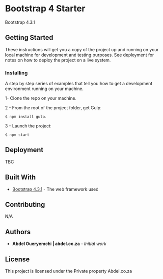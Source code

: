 # Bootstrap 4 Starter

Bootstrap 4.3.1

## Getting Started

These instructions will get you a copy of the project up and running on your local machine for development and testing purposes. See deployment for notes on how to deploy the project on a live system.


### Installing

A step by step series of examples that tell you how to get a development environment running on your machine.

1- Clone the repo on your machine.

2 - From the root of the project folder, get Gulp:

```
$ npm install gulp.
```

3 - Launch the project:

```
$ npm start
```

## Deployment

TBC

## Built With

* [Bootstrap 4.3.1](https://getbootstrap.com/) - The web framework used


## Contributing

N/A


## Authors

* **Abdel Oueryemchi | abdel.co.za** - *Initial work* 



## License

This project is licensed under the Private property Abdel.co.za
